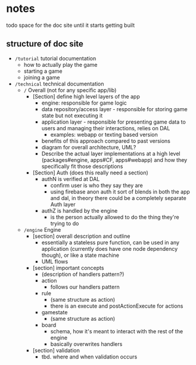 # notes
todo space for the doc site until it starts getting built

## structure of doc site
- `/tutorial` tutorial documentation
  - how to actually play the game
  - starting a game
  - joining a game
- `/technical` technical documentation
  - `/` Overall (not for any specific app/lib)
    - [Section] define high level layers of the app
      - engine: responsible for game logic
      - data repository/access layer - responsible for storing game state but not executing it
      - application layer - responsible for presenting game data to users and managing their interactions, relies on DAL
        - examples: webapp or texting based version
      - benefits of this approach compared to past versions
      - diagram for overall architecture, UML?
      - Describe the actual layer implementations at a high level (packages#engine, apps#CF, apps#webapp) and how they specifically fit those descriptions
    - [Section] Auth (does this really need a section)
      - authN is verified at DAL
        - confirm user is who they say they are
        - using firebase anon auth it sort of blends in both the app and dal, in theory there could be a completely separate Auth layer
      - authZ is handled by the engine
        - is the person actually allowed to do the thing they're trying to do
  - `/engine` Engine
    - [section] overall description and outline
      - essentially a stateless pure function, can be used in any application (currently does have one node dependency though), or like a state machine
      - UML flows
    - [section] important concepts
      - (description of handlers pattern?)
      - action
        - follows our handlers pattern
      - rule
        - (same structure as action)
        - there is an execute and postActionExecute for actions
      - gamestate
        - (same structure as action)
      - board
        - schema, how it's meant to interact with the rest of the engine
        - basically overwrites handlers
    - [section] validation
      - tbd. where and when validation occurs

